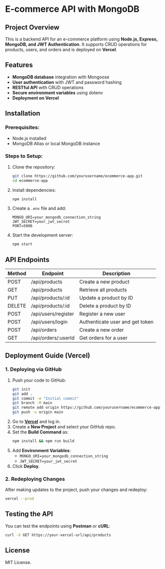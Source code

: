 # E-commerce API with MongoDB

## Project Overview
This is a backend API for an e-commerce platform using **Node.js, Express, MongoDB, and JWT Authentication**. It supports CRUD operations for products, users, and orders and is deployed on **Vercel**.

## Features
- **MongoDB database** integration with Mongoose
- **User authentication** with JWT and password hashing
- **RESTful API** with CRUD operations
- **Secure environment variables** using dotenv
- **Deployment on Vercel**

## Installation
### Prerequisites:
- Node.js installed
- MongoDB Atlas or local MongoDB instance

### Steps to Setup:
1. Clone the repository:
   ```bash
   git clone https://github.com/yourusername/ecommerce-app.git
   cd ecommerce-app
   ```
2. Install dependencies:
   ```bash
   npm install
   ```
3. Create a `.env` file and add:
   ```
   MONGO_URI=your_mongodb_connection_string
   JWT_SECRET=your_jwt_secret
   PORT=5000
   ```
4. Start the development server:
   ```bash
   npm start
   ```

## API Endpoints
| Method | Endpoint           | Description                 |
|--------|-------------------|-----------------------------|
| POST   | /api/products     | Create a new product        |
| GET    | /api/products     | Retrieve all products       |
| PUT    | /api/products/:id | Update a product by ID      |
| DELETE | /api/products/:id | Delete a product by ID      |
| POST   | /api/users/register | Register a new user       |
| POST   | /api/users/login    | Authenticate user and get token |
| POST   | /api/orders       | Create a new order          |
| GET    | /api/orders/:userId | Get orders for a user      |

## Deployment Guide (Vercel)
### 1. Deploying via GitHub
1. Push your code to GitHub:
   ```bash
   git init
   git add .
   git commit -m "Initial commit"
   git branch -M main
   git remote add origin https://github.com/yourusername/ecommerce-app.git
   git push -u origin main
   ```
2. Go to **[Vercel](https://vercel.com/)** and log in.
3. Create a **New Project** and select your GitHub repo.
4. Set the **Build Command** as:
   ```bash
   npm install && npm run build
   ```
5. Add **Environment Variables**:
   - `MONGO_URI=your_mongodb_connection_string`
   - `JWT_SECRET=your_jwt_secret`
6. Click **Deploy**.

### 2. Redeploying Changes
After making updates to the project, push your changes and redeploy:
```bash
vercel --prod
```

## Testing the API
You can test the endpoints using **Postman** or **cURL**:
```bash
curl -X GET https://your-vercel-url/api/products
```

## License
MIT License.


